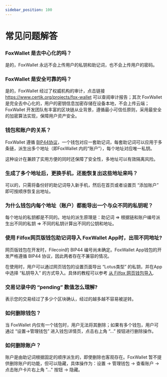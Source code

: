 ```yaml
---
sidebar_position: 100
---
```


# 常见问题解答

### FoxWallet 是去中心化的吗？
是的，FoxWallet 永远不会上传用户的私钥和助记词，也不会上传用户的密码。

### FoxWallet 是安全可靠的吗？
是的，FoxWallet 经过了权威机构的审计，点击链接 https://www.certik.org/projects/fox-wallet 可以查阅审计报告；其次 FoxWallet 是完全去中心化的，用户的密钥信息加密存储在设备本地，不会上传云端；FoxWallet 开发团队有丰富的区块链从业背景，遵循最小可信任原则，采用最安全的加密算法实现，保障用户资产安全。

### 钱包和账户的关系？
FoxWallet 遵循 [BIP44协议](https://github.com/bitcoin/bips/blob/master/bip-0044.mediawiki)，一个钱包对应一套助记词，每套助记词可以应用于多条链，派生出多个地址（即FoxWallet 内的“账户”），每个地址对应唯一私钥。

这种设计在兼顾了实用方便的同时还保障了安全性，多地址可以有效隔离风险。

### 生成了多个地址后，更换手机，还能恢复出这些地址来吗？
可以的，只需将备份好的助记词导入新手机，然后在首页或者设置页 “添加账户” 即可按顺序恢复出地址。

### 为什么钱包内每个地址（账户）都能导出一个与众不同的私钥呢？
每个地址的私钥都是不同的。地址的派生原理是：助记词 => 根据链和账户编号派生出不同的私钥 => 不同的私钥计算出不同的公钥和地址。

### 使用 Filfox网页版钱包助记词导入 FoxWallet App时，出现不同地址?
网页版钱包在开发时，Filecoin的 BIP44 编号尚未确定。FoxWallet App钱包的开发严格遵循 BIP44 协议，因此两者存在不兼容的情况。

在使用时，用户可以通过网页钱包的设置页面导出 “Lotus类型” 的私钥，并在App中选择 “私钥导入” 的方式导入。具体的教程可以参考 [从 Filfox 网页钱包导入](/zh/docs/filecoin-advance/import-from-filfox).

### 交易记录中的 “pending” 数值怎么理解?
表示您的交易经过了多少个区块确认，经过的越多越不容易被逆转。

### 如何删除钱包？
当 FoxWallet 内仅有一个钱包时，用户无法将其删除；如果有多个钱包，用户可通过 “设置->管理钱包” 进入钱包详情页，点击右上角 “...” 按钮进行删除操作。

### 如何删除账户？
账户是由助记词根据固定的顺序派生的，即使删除也客观存在。FoxWallet 暂不提供删除账户的功能，但可以隐藏，具体操作为：设置 -> 管理钱包 -> 查看账户 -> 点击账户卡片右上角 "..." 按钮 -> 隐藏。